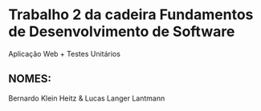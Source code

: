 # Trabalho 2 da cadeira Fundamentos de Desenvolvimento de Software
Aplicação Web + Testes Unitários

## NOMES:
Bernardo Klein Heitz
&
Lucas Langer Lantmann
